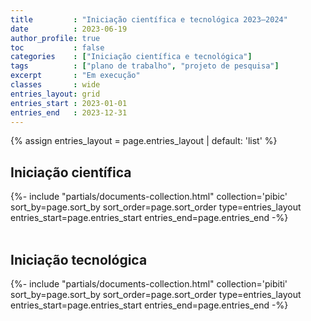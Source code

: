 ```yaml
---
title         : "Iniciação científica e tecnológica 2023–2024"
date          : 2023-06-19
author_profile: true
toc           : false
categories    : ["Iniciação científica e tecnológica"]
tags          : ["plano de trabalho", "projeto de pesquisa"]
excerpt       : "Em execução"
classes       : wide
entries_layout: grid
entries_start : 2023-01-01
entries_end   : 2023-12-31
---
```


<!--
   -Temos cinco planos de trabalho abertos e concorrendo a bolsas, sendo
   -quatro bolsas para estudantes de qualquer instituição de ensino superior
   -do Distrito Federal e uma bolsa exclusiva para quem ingressou na
   -Universidade de Brasília por meio de ações afirmativas raciais ou
   -vestibular indígena. Para pleitear um dos planos de trabalho, envie até
   -**9 de junho de 2023** um e-mail para o coordenador deste projeto de pesquisa
   -indicando o plano de seu interesse e um texto de até 1000 caracteres (com
   -espaços) apontando as suas competências e habilidades relevantes para o
   -desenvolvimento deste plano.
   -->

{% assign entries_layout = page.entries_layout | default: 'list' %}

## Iniciação científica ##

<div class="entries-{{ entries_layout }}">
  {%- include "partials/documents-collection.html" collection='pibic' sort_by=page.sort_by sort_order=page.sort_order type=entries_layout entries_start=page.entries_start entries_end=page.entries_end -%}
</div>

<div style="clear: both">&nbsp;</div>

## Iniciação tecnológica ##

<div class="entries-{{ entries_layout }}">
  {%- include "partials/documents-collection.html" collection='pibiti' sort_by=page.sort_by sort_order=page.sort_order type=entries_layout entries_start=page.entries_start entries_end=page.entries_end -%}
</div>

<div style="clear: both">&nbsp;</div>

<!--
## Resumo do projeto de pesquisa ##

### Problemática e objetivos ###

Este projeto de pesquisa investiga a ocorrência de sistemas de ordem
emergente na construção moderna brasileira --- da segunda metade do
século XVIII à primeira metade do século XX ---, avaliando a
possibilidade de estes sistemas oferecerem respostas descentralizadas e
*low tech* aos problemas atuais da sustentabilidade urbana. Atuaremos
sobre três escalas da produção do tecido edificado: configurações de
parcelamento do solo, morfologias espaciais na edilícia de base --- os
tipos de edificações mais difundidos, como habitações, comércios e
oficinas de pequeno porte ---, e sistemas construtivos vernáculos.
A fundação e o crescimento de núcleos urbanos no Brasil de finais do
período colonial até os primórdios da industrialização apresentam um
panorama de ações descentralizadas, com reduzida tutela do Estado, e
amparado em tradições duradouras. Esse panorama revela o emprego de
formas de parcelamento do solo, tipos edilícios e técnicas construtivas
capazes de atender, ainda que perpetuando desigualdades, a segmentos
diversos do processo de modernização das cidades.

Avançamos a hipótese de que as práticas construtivas e urbanísticas
vigentes de meados do século XVIII ao início do XX configuram tradições
edilícias com características de ordem emergente. A construção gradual
do ambiente urbano, seja na forma de freguesias, vilas operárias,
bairros informais ou planejados, constitui um substrato técnico e
processual pouco reconhecido, situado à margem dos grandes projetos de
reforma e "embelezamento" urbano da primeira República e da era Vargas.

Argumentamos que a persistência dessas tradições edilícias, frente às
transformações de ordem político-econômica e à progressiva introdução de
processos industrializados na cadeia produtiva da construção civil no
Brasil, evidencia qualidades de resiliência e adaptabilidade ao longo do
tempo e perante diversas condições de adensamento urbano. Tais
qualidades oferecem respostas possíveis à crise ambiental e urbana da
atualidade, em particular no que diz respeito à otimização do binômio
parcelamento urbano--tipologia edilícia para maior flexibilidade
funcional e adaptabilidade ao longo do tempo, bem como à inclusão de
estratégias e agentes de pequeno porte no panorama da sustentabilidade
ambiental.

A análise do desempenho das tradições edilícias, seja no tocante à
resiliência funcional e espacial, seja quanto a indicadores ambientais e
energéticos, é atualmente obstada pela carência de documentação e
sistematização do seu acervo construído. A tentativa de validação da
hipótese oferecida acima deve proceder, portanto, inicialmente
compilando um corpo documental representativo dos produtos e processos
designados como tradicionais, para então formular um sistema de
indicadores e métricas de resiliência.

O conceito de resiliência urbana tem sido implementado, via de regra,
com respeito à recuperação após desastres naturais, ou ainda a aspectos
socioeconômicos alheios aos processos produtivos do ambiente construído.
Propomos, outrossim, proceder por analogia, identificando a resiliência
de tradições construtivas diante dos cambiantes cenários cultural,
político e tecnológico. Para tanto, estipulamos os objetivos a seguir.

Objetivo geral

: Realizar um inventário de práticas construtivas vernáculas e padrões
  arquitetônicos vigentes no Brasil da segunda metade do século XVIII à
  primeira metade do XX que sejam representativos de sistemas dotados de
  ordem emergente.

Objetivos específicos

: Conceituar ontologias de elementos espaciais e componentes
  construtivos históricos, aptas a serem representadas e analisadas em
  modelos HBIM (Historic Building Information Modeling) e SIG (Sistemas
  de Informações Geográficas).

: Compilar tipologias de formas de parcelamento do solo, de padrões
  arquitetônicos e de sistemas construtivos organizadas de modo a
  demonstrar suas distribuições regionais e genealogias evolutivas.

: Estabelecer um sistema de indicadores para avaliar a resiliência de
  tipos edilícios e de práticas construtivas no tempo e no espaço em
  contextos de transformação gradual das condicionantes culturais,
  políticas e técnicas.

### Justificativa ###

A resiliência da gestão urbana tem recebido, ao longo das últimas
décadas, crescente destaque na literatura acadêmica e na formulação de
recomendações políticas por parte de entidades supranacionais e não
governamentais. A bibliografia sobre este assunto tem se concentrado,
porém, seja em medidas preparatórias para desastres naturais, seja em
resultados de longo prazo nos âmbitos socioeconômico, sanitário,
energético, etc., diretamente mensuráveis. A produção do ambiente
construído é abordada, nesse espectro, como uma atividade-meio à qual
compete, mormente, pôr em prática inovações tecnológicas e gerenciais
capazes de atingir os resultados pretendidos. 
Tal visão implica, todavia, a mediação de processos que por sua natureza
são pouco resilientes: uniformização administrativa e otimização de
cadeias industriais de ponta. Ambas estas categorias de processos são
fortemente sujeitas a rupturas de cadeia ou a falhas de acesso, não
apenas em contextos de desastres e calamidades, mas também, ou
sobretudo, em condições prolongadas de depressão econômica, de
dificuldades no aprovisionamento em produtos e energia, ou ainda de
desigualdade socioeconômica persistente nas escalas interregional ou
mesmo local.

Outrossim, a atual concepção de sustentabilidade como um "alvo em
movimento" --- passível não apenas de aprimoramento nos resultados
alcançados, mas também de expansão e aprofundamento nas próprias
expectativas estabelecidas pelos indicadores de desempenho
--- sugere atenção a todas as cadeias de
processos produtivos no ambiente edificado. O deslocamento do "alvo" da
sustentabilidade urbana, entendido sob todos os seus aspectos ---
ambiental, social, cultural e econômico --- adquire, assim, a forma de
uma ampliação de horizontes para a diversidade de práticas e soluções,
mais do que de um vetor linear no sentido de um conceito unívoco de
"progresso". Os ganhos em otimização e eficiência em sistemas
padronizados e centralizados --- o vetor singular de progresso ---
resultam em fragilidade das cadeias produtivas. Esta relação de
custo-benefício entre otimização e fragilidade é demonstrada pelas
dificuldades que as indústrias de equipamentos hospitalares --- cadeias
de alta complexidade requerendo insumos muito específicos,
frequentemente oriundos do comércio exterior --- e os governos
centralizados encontraram em responder à pandemia da Covid--19. A
recente crise sanitária global evidencia a necessidade de tais
indústrias de alta complexidade e sistemas normativos centralizados
serem suplementados por cadeias produtivas locais e processos decisórios
descentralizados.

Na construção dos tecidos urbanos no Brasil, de resto, a atuação à
margem da tutela estatal e o recurso a saberes vernáculos, por parte de
um universo fragmentado de agentes autônomos, caracterizam grande parte
do volume edificado tanto na atualidade quanto em todo o processo
formativo da cultura luso-brasileira. Em vez de enxergar essa realidade
como um sintoma de "exclusão" tecnológica e normativa, ou como uma
"falha de mercado", o conceito de horizonte alargado da sustentabilidade
nos permite encontrar, nessa descentralização, fatores de resiliência
tanto dos processos produtivos do ambiente edificado, quanto da forma
urbana e edilícia resultante desses processos. Mais ainda, observar a
construção vernácula numa perspectiva histórica oferece panoramas
alternativos às contingências do contexto econômico, produtivo e
normativo da atualidade.

### Bibliografia ###


### Metodologia ###

Os objetivos desta pesquisa implicam uma sucessão de etapas consistindo
em documentar, classificar e analisar vestígios materiais e registros
gráficos da construção vernácula brasileira de meados do século XVIII a
meados do XX. O paradigma do Historic Building Information Modeling
(HBIM) e os Sistemas de Informação Geográfica (SIG) formarão a espinha
dorsal metodológica desta pesquisa. Mais do que ferramentas ou softwares
específicos, o HBIM e o SIG implicam modos de olhar para a documentação
coletada como um conjunto de dados e propriedades inteligíveis, para
além de sua representação gráfica abstrata. Eles permitem padronizar a
documentação de elementos construtivos e urbanísticos históricos, ao
mesmo tempo representar a diversidade de soluções técnicas e formais, e
submeter o conjunto de dados coletados a análises quantitativas.

O inventário crítico de práticas construtivas históricas é um
instrumental capaz de apontar uma variedade de direções nas quais pode
se dar a expansão do "alvo" da sustentabilidade.
O procedimento de elaboração do
inventário procede, à medida do tratamento das fontes, por adaptações
recorrentes do seu modelo de classificação. Essas adaptações serão
mediadas pelo instrumental analítico dos estudos morfológicos
urbanísticos e arquitetônicos.

Realizar uma pesquisa histórica desafia
o paradigma indiciário das ciências sociais. Séries de dados
quantitativos tornam-se tanto menos confiáveis, se não desaparecem por
completo, quanto mais o objeto da pesquisa recua no tempo e se afasta
dos grandes centros administrativos e econômicos. Mesmo registros
descritivos, de natureza qualitativa, tornam-se esparsos quando o objeto
em questão é o conjunto de processos, técnicas e produtos vernáculos,
alheio à alta cultura letrada e à tecnocracia administrativa e
acadêmica. O caráter disperso e fragmentário do acervo edificado
histórico, vítima de repetidos ciclos de renovação urbana, dificulta
ainda mais a aquisição de séries amostrais representativas, em que pesem
os esforços de compilação documental realizados em alguns contextos.

A constituição do acervo documental necessário a qualquer análise será,
portanto, nossa primeira e principal preocupação. Levantamentos
arquitetônicos existentes se encontram dispersos em arquivos e, por
vezes, em publicações variadas. O desafio metodológico consiste em
sistematizar os dados extraídos desses levantamentos, de modo a
torná-los comparáveis entre si. Essa sistematização compreende duas
etapas interdependentes: a elaboração de ontologias classificatórias e a
representação dos objetos da pesquisa por meio dessas ontologias. Assim,
a leitura analítica das fontes documentais e dos levantamentos gráficos
e cartográficos conduz à identificação de padrões espaciais e
construtivos, que por sua vez empregaremos para organizar o material
pesquisado.

As três escalas que configuram nossa abordagem do objeto correspondem,
também, a três categorias de ferramentas de apoio ao processamento do
universo documental e gráfico. Na escala do parcelamento urbano,
utilizaremos Sistemas de Informação Geográfica (SIG) para identificar
padrões de dimensões lineares e de proporções de lotes recorrentes,
associando-os às configurações arquitetônicas que eles comportam. O
instrumental teórico da morfologia urbana, tal como concebido na escola
morfológica italiana, permite extrair desses
padrões identificados na cartografia os processos de crescimento,
consolidação e reforma do tecido das cidades.

As tipologias espaciais nas edificações estudadas podem, igualmente, ser
analisadas por meio do SIG para evidenciar relações dimensionais e
posicionais entre ambientes. Tais relações são codificadas pelas
ferramentas da sintaxe espacial, tendo especial
pertinência na escala da edificação os grafos de profundidade e os mapas
de visibilidade.

Os padrões construtivos, que evidenciam a persistência e a transformação
de práticas profissionais e de modos de organização das cadeias
produtivas vernáculas, podem ser documentados graficamente e por meio de
modelos digitais tridimensionais. Para além da forma dos componentes da
edificação, estes modelos devem conter metadados que identifiquem
materiais empregados, procedimentos construtivos e, onde pertinente,
sucessivas adaptações e alterações no tecido edificado. O estado da arte
da pesquisa em construções históricas está atualmente voltado para o
emprego de sistemas de Historic Building Information Modeling (HBIM).

Os resultados alcançados em cada escala de análise devem ser
interpretados de modo sistêmico, atentando para as relações entre o
substrato urbanístico portante, as configurações espaciais e edilícias
realizáveis nos padrões de parcelamento do solo observados, e a
materialização construtiva desses espaços arquitetônicos. As
aproximações e divergências eventualmente verificadas no universo de
objetos a serem documentados oferecerão os indícios para elaborar
taxonomias de sistemas edilícios tradicionais.

-->
